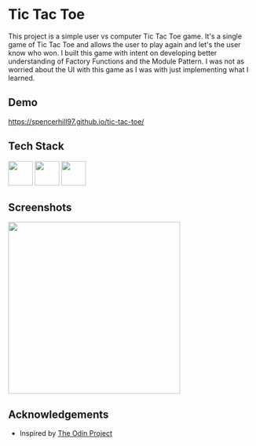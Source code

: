 
# Tic Tac Toe

This project is a simple user vs computer Tic Tac Toe game. It's a single game of Tic Tac Toe and allows the user to play again and let's the user know who won. I built this game with intent on developing better understanding of Factory Functions and the Module Pattern. I was not as worried about the UI with this game as I was with just implementing what I learned.



## Demo

https://spencerhill97.github.io/tic-tac-toe/



## Tech Stack

<div align="left">
<img src="https://cdn.jsdelivr.net/gh/devicons/devicon/icons/html5/html5-original.svg" width="50" height="50"/>
<img src="https://cdn.jsdelivr.net/gh/devicons/devicon/icons/css3/css3-original.svg" width="50" height="50" />
<img src="https://cdn.jsdelivr.net/gh/devicons/devicon/icons/javascript/javascript-original.svg" width="50" height="50" />


          
## Screenshots

<img src="https://github.com/spencerhill97/tic-tac-toe/assets/113248092/ca54bf66-8f63-436c-bd86-54af3b386f96" height="350" />


## Acknowledgements

 - Inspired by [The Odin Project](https://www.theodinproject.com/lessons/node-path-javascript-tic-tac-toe)


